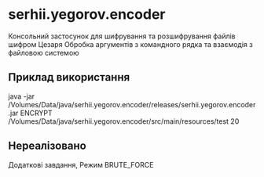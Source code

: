 # serhii.yegorov.encoder

Консольний застосунок для шифрування та розшифрування файлів шифром Цезаря
Обробка аргументів з командного рядка та взаємодія з файловою системою

## Приклад використання
java -jar /Volumes/Data/java/serhii.yegorov.encoder/releases/serhii.yegorov.encoder.jar ENCRYPT /Volumes/Data/java/serhii.yegorov.encoder/src/main/resources/test 20

## Нереалізовано

Додаткові завдання,
Режим BRUTE_FORCE